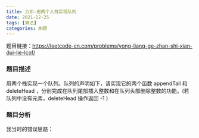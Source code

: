 ```yaml
---
title: 力扣-用两个人栈实现队列
date: 2021-12-25
tags: [算法]
categories: 刷题
---
```


题目链接：https://leetcode-cn.com/problems/yong-liang-ge-zhan-shi-xian-dui-lie-lcof/

### 题目描述

用两个栈实现一个队列。队列的声明如下，请实现它的两个函数 appendTail 和 deleteHead ，分别完成在队列尾部插入整数和在队列头部删除整数的功能。(若队列中没有元素，deleteHead 操作返回 -1 )



### 题目分析
我当时的错误思路：